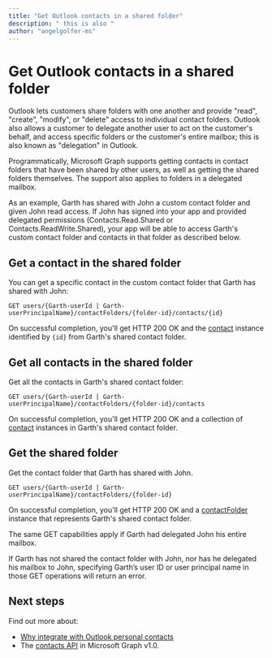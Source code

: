 ```yaml
---
title: "Get Outlook contacts in a shared folder"
description: " this is also "author: "angelgolfer-ms"
---
```


# Get Outlook contacts in a shared folder

Outlook lets customers share folders with one another and provide "read", "create", "modify", or "delete" access to individual contact folders. Outlook also allows a customer to delegate another user to act on the customer's behalf, and access specific folders or the customer's entire mailbox; this is also 
known as "delegation" in Outlook.

Programmatically, Microsoft Graph supports getting contacts in contact folders that have been shared by other users, as well as getting the shared folders themselves. The support also applies to folders in a delegated mailbox.

As an example, Garth has shared with John a custom contact folder and given John read access. If John has signed into your app and provided delegated permissions (Contacts.Read.Shared or Contacts.ReadWrite.Shared), your app will be able to access Garth's custom contact folder and contacts in that folder as described below.

## Get a contact in the shared folder

You can get a specific contact in the custom contact folder that Garth has shared with John:

<!-- { "blockType": "ignored" } -->
```http
GET users/{Garth-userId | Garth-userPrincipalName}/contactFolders/{folder-id}/contacts/{id}
```

On successful completion, you'll get HTTP 200 OK and the [contact](/graph/api/resources/contact?view=graph-rest-1.0) instance identified by `{id}` from Garth's shared contact folder.

## Get all contacts in the shared folder

Get all the contacts in Garth's shared contact folder:

<!-- { "blockType": "ignored" } -->
```http
GET users/{Garth-userId | Garth-userPrincipalName}/contactFolders/{folder-id}/contacts
```

On successful completion, you'll get HTTP 200 OK and a collection of [contact](/graph/api/resources/contact?view=graph-rest-1.0) instances in Garth's shared contact folder.

## Get the shared folder

Get the contact folder that Garth has shared with John.

<!-- { "blockType": "ignored" } -->
```http
GET users/{Garth-userId | Garth-userPrincipalName}/contactFolders/{folder-id}
```

On successful completion, you'll get HTTP 200 OK and a [contactFolder](/graph/api/resources/contactfolder?view=graph-rest-1.0) instance that represents Garth's shared contact folder.

The same GET capabilities apply if Garth had delegated John his entire mailbox.

If Garth has not shared the contact folder with John, nor has he delegated his mailbox to John, specifying Garth’s user ID or user principal name in those GET operations will return an error. 


## Next steps

Find out more about:

- [Why integrate with Outlook personal contacts](outlook-contacts-concept-overview.md)
- The [contacts API](/graph/api/resources/contact?view=graph-rest-1.0) in Microsoft Graph v1.0.
